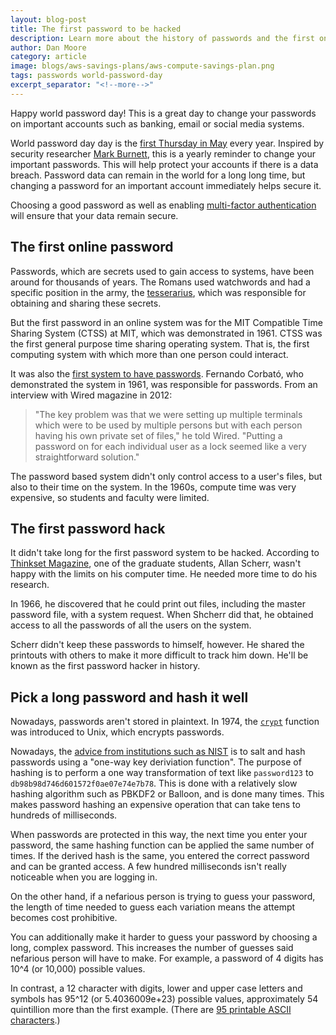 ```yaml
---
layout: blog-post
title: The first password to be hacked
description: Learn more about the history of passwords and the first one to be hacked.
author: Dan Moore
category: article
image: blogs/aws-savings-plans/aws-compute-savings-plan.png
tags: passwords world-password-day
excerpt_separator: "<!--more-->"
---
```


Happy world password day! This is a great day to change your passwords on important accounts such as banking, email or social media systems.

<!--more-->

World password day day is the [first Thursday in May](https://nationaldaycalendar.com/world-password-day-first-thursday-in-may/) every year. Inspired by security researcher [Mark Burnett](https://xato.net/), this is a yearly reminder to change your important passwords. This will help protect your accounts if there is a data breach. Password data can remain in the world for a long long time, but changing a password for an important account immediately helps secure it.

Choosing a good password as well as enabling [multi-factor authentication](https://fusionauth.io/learn/expert-advice/authentication/multi-factor-authentication) will ensure that your data remain secure.

## The first online password

Passwords, which are secrets used to gain access to systems, have been around for thousands of years. The Romans used watchwords and had a specific position in the army, the [tesserarius](https://en.wikipedia.org/wiki/Tesserarius), which was responsible for obtaining and sharing these secrets.

But the first password in an online system was for the MIT Compatible Time Sharing System (CTSS) at MIT, which was demonstrated in 1961. CTSS was the first general purpose time sharing operating system. That is, the first computing system with which more than one person could interact.

It was also the [first system to have passwords](https://www.wired.com/2012/01/computer-password/). Fernando Corbató, who demonstrated the system in 1961, was responsible for passwords. From an interview with Wired magazine in 2012:

> "The key problem was that we were setting up multiple terminals which were to be used by multiple persons but with each person having his own private set of files," he told Wired. "Putting a password on for each individual user as a lock seemed like a very straightforward solution."

The password based system didn't only control access to a user's files, but also to their time on the system. In the 1960s, compute time was very expensive, so students and faculty were limited.

## The first password hack

It didn't take long for the first password system to be hacked. According to [Thinkset Magazine](https://thinksetmag.com/issue-6/the-case-of-the-purloined-password), one of the graduate students, Allan Scherr, wasn't happy with the limits on his computer time. He needed more time to do his research.

In 1966, he discovered that he could print out files, including the master password file, with a system request. When Shcherr did that, he obtained access to all the passwords of all the users on the system.

Scherr didn't keep these passwords to himself, however. He shared the printouts with others to make it more difficult to track him down. He'll be known as the first password hacker in history.

## Pick a long password and hash it well

Nowadays, passwords aren't stored in plaintext. In 1974, the [`crypt`](https://www.man7.org/linux/man-pages/man3/crypt.3.html) function was introduced to Unix, which encrypts passwords. 

Nowadays, the [advice from institutions such as NIST](https://pages.nist.gov/800-63-3/sp800-63b.html#sec5) is to salt and hash passwords using a "one-way key deriviation function". The purpose of hashing is to perform a one way transformation of text like `password123` to `db98b98d746d601572f0ae07e74e7b78`. This is done with a relatively slow hashing algorithm such as PBKDF2 or Balloon, and is done many times. This makes password hashing an expensive operation that can take tens to hundreds of milliseconds.
 
When passwords are protected in this way, the next time you enter your password, the same hashing function can be applied the same number of times. If the derived hash is the same, you entered the correct password and can be granted access. A few hundred milliseconds isn't really noticeable when you are logging in.

On the other hand, if a nefarious person is trying to guess your password, the length of time needed to guess each variation means the attempt becomes cost prohibitive.

You can additionally make it harder to guess your password by choosing a long, complex password. This increases the number of guesses said nefarious person will have to make. For example, a password of 4 digits has 10^4 (or 10,000) possible values.

In contrast, a 12 character with digits, lower and upper case letters and symbols has 95^12 (or 5.4036009e+23) possible values, approximately 54 quintillion more than the first example. (There are [95 printable ASCII characters](https://www.ascii-code.com/characters/printable-characters).)


